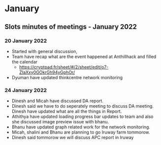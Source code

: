 # January

## Slots minutes of meetings - January 2022



### 20 January 2022

* Started with general discussion,
* Team have recap what are the event happened at Anthillhack and filled the calendar
  * [https://cryptpad.fr/sheet/#/2/sheet/edit/o7-ZIaXxy0GOkrGh94yGphOr/    ](https://cryptpad.fr/sheet/#/2/sheet/edit/o7-ZIaXxy0GOkrGh94yGphOr/)
* Dyuman have updated thinkcentre network monitoring

### 24 January 2022

* Dinesh and Micah have discussed DA report.
* Dinesh said we have to do seperately meeting to discuss DA meeting. Dinesh have updated what are all the things in Report.
* Athithya have updated loading progress bar updates to team and also she discussed image preview issue with bhanu.
* Bhanu have updated graph related work for the network monitoring.
* Micah, shalini and Bhanu are planning to go Iruway farm tommorow.
* Dinesh said tommorow we will discuss APC report in Iruway
